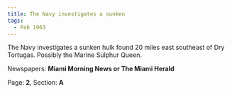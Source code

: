 ```yaml
---  
title: The Navy investigates a sunken  
tags:  
  - Feb 1963  
---  
```

  
The Navy investigates a sunken hulk found 20 miles east southeast of Dry Tortugas. Possibly the Marine Sulphur Queen.  
  
Newspapers: **Miami Morning News or The Miami Herald**  
  
Page: **2**, Section: **A** 
